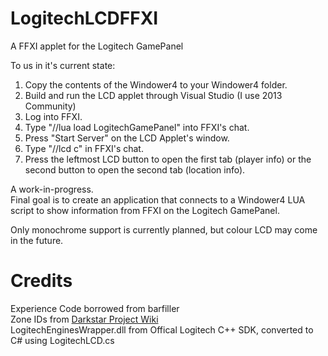 # LogitechLCDFFXI
A FFXI applet for the Logitech GamePanel  
  
To us in it's current state:  
1. Copy the contents of the Windower4 to your Windower4 folder.  
2. Build and run the LCD applet through Visual Studio (I use 2013 Community)  
3. Log into FFXI.  
4. Type "//lua load LogitechGamePanel" into FFXI's chat.  
5. Press "Start Server" on the LCD Applet's window.  
6. Type "//lcd c" in FFXI's chat.  
7. Press the leftmost LCD button to open the first tab (player info) or the second button to open the second tab (location info).  
  
A work-in-progress.  
Final goal is to create an application that connects to a Windower4 LUA script to show information from FFXI on the Logitech GamePanel.  
  
Only monochrome support is currently planned, but colour LCD may come in the future.  
# Credits
Experience Code borrowed from barfiller  
Zone IDs from [Darkstar Project Wiki](https://wiki.dspt.info/index.php/Zone_IDs)  
LogitechEnginesWrapper.dll from Offical Logitech C++ SDK, converted to C# using LogitechLCD.cs  
